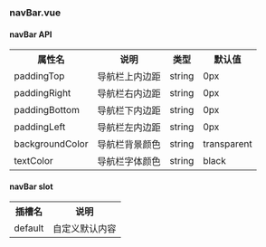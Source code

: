 <h3>navBar.vue</h3>
<h4>navBar API</h4>
<table>
    <tr>
        <th>属性名</th>
        <th>说明</th>
        <th>类型</th>
        <th>默认值</th>
    </tr>
    <tr>
        <td>paddingTop</td>
        <td>导航栏上内边距</td>
        <td>string</td>
        <td>0px</td>
    </tr>
    <tr>
        <td>paddingRight</td>
        <td>导航栏右内边距</td>
        <td>string</td>
        <td>0px</td>
    </tr>
    <tr>
        <td>paddingBottom</td>
        <td>导航栏下内边距</td>
        <td>string</td>
        <td>0px</td>
    </tr>
    <tr>
        <td>paddingLeft</td>
        <td>导航栏左内边距</td>
        <td>string</td>
        <td>0px</td>
    </tr>
    <tr>
        <td>backgroundColor</td>
        <td>导航栏背景颜色</td>
        <td>string</td>
        <td>transparent</td>
    </tr>
    <tr>
        <td>textColor</td>
        <td>导航栏字体颜色</td>
        <td>string</td>
        <td>black</td>
    </tr>
</table>
<h4>navBar slot</h4>
<table>
    <tr>
        <th>插槽名</th>
        <th>说明</th>
    </tr>
    <tr>
        <td>default</td>
        <td>自定义默认内容</td>
    </tr>
</table>